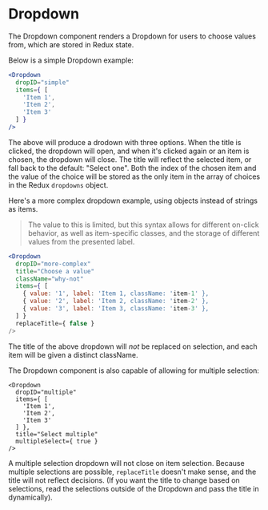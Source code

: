 # Dropdown

The Dropdown component renders a Dropdown for users to choose values from, which are stored in Redux state.

Below is a simple Dropdown example:

```jsx
<Dropdown
  dropID="simple"
  items={ [
    'Item 1',
    'Item 2',
    'Item 3'
  ] }
/>
```

The above will produce a drodown with three options. When the title is clicked, the dropdown will open, and when it's clicked again or an item is chosen, the dropdown will close. The title will reflect the selected item, or fall back to the default: "Select one". Both the index of the chosen item and the value of the choice will be stored as the only item in the array of choices in the Redux `dropdowns` object.

Here's a more complex dropdown example, using objects instead of strings as items.

> The value to this is limited, but this syntax allows for different on-click behavior, as well as item-specific classes, and the storage of different values from the presented label.

```jsx
<Dropdown
  dropID="more-complex"
  title="Choose a value"
  className="why-not"
  items={ [
    { value: '1', label: 'Item 1, className: 'item-1' },
    { value: '2', label: 'Item 2, className: 'item-2' },
    { value: '3', label: 'Item 3, className: 'item-3' },
  ] }
  replaceTitle={ false }
/>
```

The title of the above dropdown will *not* be replaced on selection, and each item will be given a distinct className.

The Dropdown component is also capable of allowing for multiple selection:

```
<Dropdown
  dropID="multiple"
  items={ [
    'Item 1',
    'Item 2',
    'Item 3'
  ] },
  title="Select multiple"
  multipleSelect={ true }
/>
```

A multiple selection dropdown will not close on item selection. Because multiple selections are possible, `replaceTitle` doesn't make sense, and the title will not reflect decisions. (If you want the title to change based on selections, read the selections outside of the Dropdown and pass the title in dynamically).